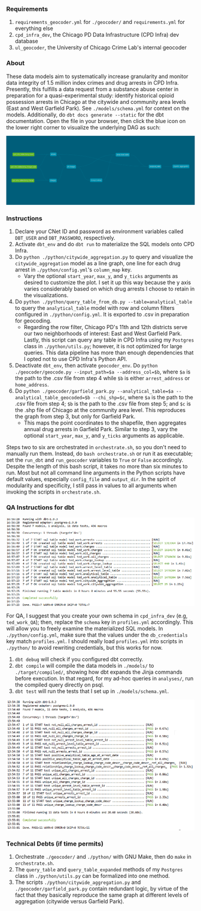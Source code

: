### Requirements
1. `requirements_geocoder.yml` for `./geocoder/` and `requirements.yml` for everything else
2. `cpd_infra_dev`, the Chicago PD Data Infrastructure (CPD Infra) dev database
2. `ul_geocoder`, the University of Chicago Crime Lab's internal geocoder

### About
These data models aim to systematically increase granularity and monitor data integrity of 1.5 million index crimes and drug arrests in CPD Infra. Presently, this fulfills a data request from a substance abuse center in preparation for a quasi-experimental study: identify historical opioid possession arrests in Chicago at the citywide and community area levels (East and West Garfield Park). See `./models/schema.yml` for context on the models. Additionally, do `dbt docs generate --static` for the dbt documentation. Open the file in your browser, then click the blue icon on the lower right corner to visualize the underlying DAG as such:

![](images/dbt_DAG.png)

### Instructions
1. Declare your CNet ID and password as environment variables called `DBT_USER` and `DBT_PASSWORD`, respectively. 
1. Activate `dbt_env` and do `dbt run` to materialize the SQL models onto CPD Infra.
1. Do `python ./python/citywide_aggregation.py` to query and visualize the `citywide_aggregation` model as a line graph, one line for each drug arrest in `./python/config.yml`'s `column_map` key. 
    - Vary the optional `start_year`, `max_y`, and `y_ticks` arguments as desired to customize the plot. I set it up this way because the y axis varies considerably based on which drug arrests I choose to retain in the visualizations.
1. Do `python ./python/query_table_from_db.py --table=analytical_table` to query the `analytical_table` model with row and column filters configured in `./python/config.yml`. It is exported to .csv in preparation for geocoding. 
    - Regarding the row filter, Chicago PD's 11th and 12th districts serve our two neighborhoods of interest: East and West Garfield Park. Lastly, this script can query any table in CPD Infra using my `Postgres` class in `./python/utils.py`; however, it is not optimized for large queries. This data pipeline has more than enough dependencies that I opted not to use CPD Infra's Python API.
1. Deactivate `dbt_env`, then activate `geocoder_env`. Do `python ./geocoder/geocode.py --input_path=$a --address_col=$b`, where `$a` is the path to the .csv file from step 4 while `$b` is either `arrest_address` or `home_address`. 
1. Do `python ./geocoder/garfield_park.py --analytical_table=$a --analytical_table_geocoded=$b --chi_shp=$c`, where `$a` is the path to the .csv file from step 4; `$b` is the path to the .csv file from step 5; and `$c` is the .shp file of Chicago at the community area level. This reproduces the graph from step 3, but only for Garfield Park.
    - This maps the point coordinates to the shapefile, then aggregates annual drug arrests in Garfield Park. Similar to step 3, vary the optional `start_year`, `max_y`, and `y_ticks` arguments as applicable.

Steps two to six are orchestrated in `orchestrate.sh`, so you don't need to manually run them. Instead, do `bash orchestrate.sh` or run it as executable; set the `run_dbt` and `run_geocoder` variables to `True` or `False` accordingly. Despite the length of this bash script, it takes no more than six minutes to run. Most but not all command line arguments in the Python scripts have default values, especially `config_file` and `output_dir`. In the spirit of modularity and specificity, I still pass in values to all arguments when invoking the scripts in `orchestrate.sh`.

### QA Instructions for dbt
![](images/dbt_run.png)

For QA, I suggest that you create your own schema in `cpd_infra_dev` (e.g, `ted_work_QA`); then, replace the `schema` key in `profiles.yml` accordingly. This will allow you to freely examine the materialized SQL models. In `./python/config.yml`, make sure that the values under the `db_credentials` key match `profiles.yml`. I should really load `profiles.yml` into scripts in `./python/` to avoid rewriting credentials, but this works for now.

1. `dbt debug` will check if you configured dbt correctly.
1. `dbt compile` will compile the data models in `./models/` to `./target/compiled/`, showing how dbt expands the Jinja commands before execution. In that regard, for my ad-hoc queries in `analyses/`, run the compiled query directly on psql.
1. `dbt test` will run the tests that I set up in `./models/schema.yml`.

![](images/dbt_test.png)

### Technical Debts (if time permits)
1. Orchestrate `./geocoder/` and `./python/` with GNU Make, then do `make` in `orchestrate.sh`.
1. The `query_table` and `query_table_expanded` methods of my `Postgres` class in `./python/utils.py` can be formalized into one method.
1. The scripts `./python/citywide_aggregation.py` and `./geocoder/garfield_park.py` contain redundant logic, by virtue of the fact that they basically reproduce the same graph at different levels of aggregation (citywide versus Garfield Park).

